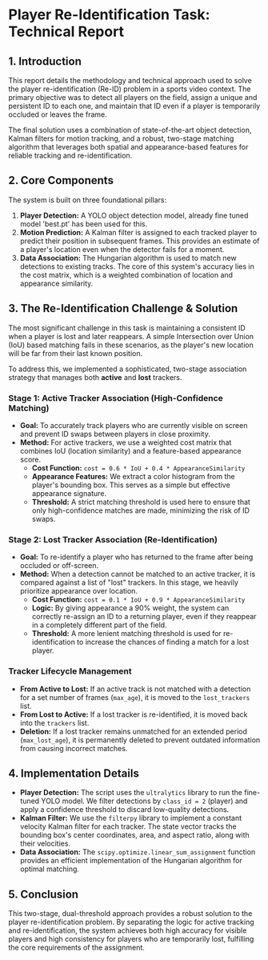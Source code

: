# Player Re-Identification Task: Technical Report

## 1. Introduction

This report details the methodology and technical approach used to solve the player re-identification (Re-ID) problem in a sports video context. The primary objective was to detect all players on the field, assign a unique and persistent ID to each one, and maintain that ID even if a player is temporarily occluded or leaves the frame.

The final solution uses a combination of state-of-the-art object detection, Kalman filters for motion tracking, and a robust, two-stage matching algorithm that leverages both spatial and appearance-based features for reliable tracking and re-identification.

## 2. Core Components

The system is built on three foundational pillars:
1.  **Player Detection:** A YOLO object detection model, already fine tuned model 'best.pt' has been used for this. 
2.  **Motion Prediction:** A Kalman filter is assigned to each tracked player to predict their position in subsequent frames. This provides an estimate of a player's location even when the detector fails for a moment.
3.  **Data Association:** The Hungarian algorithm is used to match new detections to existing tracks. The core of this system's accuracy lies in the cost matrix, which is a weighted combination of location and appearance similarity.

## 3. The Re-Identification Challenge & Solution

The most significant challenge in this task is maintaining a consistent ID when a player is lost and later reappears. A simple Intersection over Union (IoU) based matching fails in these scenarios, as the player's new location will be far from their last known position.

To address this, we implemented a sophisticated, two-stage association strategy that manages both **active** and **lost** trackers.

### Stage 1: Active Tracker Association (High-Confidence Matching)

-   **Goal:** To accurately track players who are currently visible on screen and prevent ID swaps between players in close proximity.
-   **Method:** For active trackers, we use a weighted cost matrix that combines IoU (location similarity) and a feature-based appearance score.
    -   **Cost Function:** `cost = 0.6 * IoU + 0.4 * AppearanceSimilarity`
    -   **Appearance Features:** We extract a color histogram from the player's bounding box. This serves as a simple but effective appearance signature.
    -   **Threshold:** A strict matching threshold is used here to ensure that only high-confidence matches are made, minimizing the risk of ID swaps.

### Stage 2: Lost Tracker Association (Re-Identification)

-   **Goal:** To re-identify a player who has returned to the frame after being occluded or off-screen.
-   **Method:** When a detection cannot be matched to an active tracker, it is compared against a list of "lost" trackers. In this stage, we heavily prioritize appearance over location.
    -   **Cost Function:** `cost = 0.1 * IoU + 0.9 * AppearanceSimilarity`
    -   **Logic:** By giving appearance a 90% weight, the system can correctly re-assign an ID to a returning player, even if they reappear in a completely different part of the field.
    -   **Threshold:** A more lenient matching threshold is used for re-identification to increase the chances of finding a match for a lost player.

### Tracker Lifecycle Management

-   **From Active to Lost:** If an active track is not matched with a detection for a set number of frames (`max_age`), it is moved to the `lost_trackers` list.
-   **From Lost to Active:** If a lost tracker is re-identified, it is moved back into the `trackers` list.
-   **Deletion:** If a lost tracker remains unmatched for an extended period (`max_lost_age`), it is permanently deleted to prevent outdated information from causing incorrect matches.

## 4. Implementation Details

-   **Player Detection:** The script uses the `ultralytics` library to run the fine-tuned YOLO model. We filter detections by `class_id = 2` (player) and apply a confidence threshold to discard low-quality detections.
-   **Kalman Filter:** We use the `filterpy` library to implement a constant velocity Kalman filter for each tracker. The state vector tracks the bounding box's center coordinates, area, and aspect ratio, along with their velocities.
-   **Data Association:** The `scipy.optimize.linear_sum_assignment` function provides an efficient implementation of the Hungarian algorithm for optimal matching.

## 5. Conclusion

This two-stage, dual-threshold approach provides a robust solution to the player re-identification problem. By separating the logic for active tracking and re-identification, the system achieves both high accuracy for visible players and high consistency for players who are temporarily lost, fulfilling the core requirements of the assignment. 